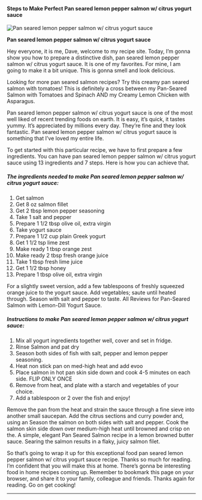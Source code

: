             

#### Steps to Make Perfect Pan seared lemon pepper salmon w/ citrus yogurt sauce

![Pan seared lemon pepper salmon w/ citrus yogurt sauce](https://img-global.cpcdn.com/recipes/6024496598220800/751x532cq70/pan-seared-lemon-pepper-salmon-w-citrus-yogurt-sauce-recipe-main-photo.jpg)

**Pan seared lemon pepper salmon w/ citrus yogurt sauce**

Hey everyone, it is me, Dave, welcome to my recipe site. Today, I’m gonna show you how to prepare a distinctive dish, pan seared lemon pepper salmon w/ citrus yogurt sauce. It is one of my favorites. For mine, I am going to make it a bit unique. This is gonna smell and look delicious.

Looking for more pan seared salmon recipes? Try this creamy pan seared salmon with tomatoes! This is definitely a cross between my Pan-Seared Salmon with Tomatoes and Spinach AND my Creamy Lemon Chicken with Asparagus.

Pan seared lemon pepper salmon w/ citrus yogurt sauce is one of the most well liked of recent trending foods on earth. It is easy, it’s quick, it tastes yummy. It’s appreciated by millions every day. They’re fine and they look fantastic. Pan seared lemon pepper salmon w/ citrus yogurt sauce is something that I’ve loved my entire life.

To get started with this particular recipe, we have to first prepare a few ingredients. You can have pan seared lemon pepper salmon w/ citrus yogurt sauce using 13 ingredients and 7 steps. Here is how you can achieve that.

##### The ingredients needed to make Pan seared lemon pepper salmon w/ citrus yogurt sauce:

1.  Get salmon
2.  Get 8 oz salmon fillet
3.  Get 2 tbsp lemon pepper seasoning
4.  Take 1 salt and pepper
5.  Prepare 1 1/2 tbsp olive oil, extra virgin
6.  Take yogurt sauce
7.  Prepare 1 1/2 cup plain Greek yogurt
8.  Get 1 1/2 tsp lime zest
9.  Make ready 1 tbsp orange zest
10.  Make ready 2 tbsp fresh orange juice
11.  Take 1 tbsp fresh lime juice
12.  Get 1 1/2 tbsp honey
13.  Prepare 1 tbsp olive oil, extra virgin

For a slightly sweet version, add a few tablespoons of freshly squeezed orange juice to the yogurt sauce. Add vegetables; saute until heated through. Season with salt and pepper to taste. All Reviews for Pan-Seared Salmon with Lemon-Dill Yogurt Sauce.

##### Instructions to make Pan seared lemon pepper salmon w/ citrus yogurt sauce:

1.  Mix all yogurt ingredients together well, cover and set in fridge.
2.  Rinse Salmon and pat dry
3.  Season both sides of fish with salt, pepper and lemon pepper seasoning.
4.  Heat non stick pan on med-high heat and add evoo
5.  Place salmon in hot pan skin side down and cook 4-5 minutes on each side. FLIP ONLY ONCE
6.  Remove from heat, and plate with a starch and vegetables of your choice.
7.  Add a tablespoon or 2 over the fish and enjoy!

Remove the pan from the heat and strain the sauce through a fine sieve into another small saucepan. Add the citrus sections and curry powder and, using an Season the salmon on both sides with salt and pepper. Cook the salmon skin side down over medium-high heat until browned and crisp on the. A simple, elegant Pan Seared Salmon recipe in a lemon browned butter sauce. Searing the salmon results in a flaky, juicy salmon filet.

So that’s going to wrap it up for this exceptional food pan seared lemon pepper salmon w/ citrus yogurt sauce recipe. Thanks so much for reading. I’m confident that you will make this at home. There’s gonna be interesting food in home recipes coming up. Remember to bookmark this page on your browser, and share it to your family, colleague and friends. Thanks again for reading. Go on get cooking!

* * *